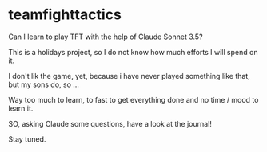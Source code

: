 # teamfighttactics

Can I learn to play TFT with the help of Claude Sonnet 3.5?

This is a holidays project, so I do not know how much efforts I will spend on it.

I don't lik the game, yet, because i have never played something like that, but my sons do, so ...

Way too much to learn, to fast to get everything done and no time / mood to learn it.

SO, asking Claude some questions, have a look at the journal!

Stay tuned.
